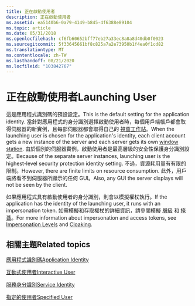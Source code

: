 ```yaml
---
title: 正在啟動使用者
description: 正在啟動使用者
ms.assetid: ea5140b6-0a79-4149-b845-4f6388e89104
ms.topic: article
ms.date: 05/31/2018
ms.openlocfilehash: cf6fb60652bff77eb27a33ec8a8a8d40db0f0023
ms.sourcegitcommit: 5f33645661bf8c825a7a2e73950b1f4ea0f1cd82
ms.translationtype: MT
ms.contentlocale: zh-TW
ms.lasthandoff: 08/21/2020
ms.locfileid: "103842767"
---
```

# <a name="launching-user"></a><span data-ttu-id="fc089-103">正在啟動使用者</span><span class="sxs-lookup"><span data-stu-id="fc089-103">Launching User</span></span>

<span data-ttu-id="fc089-104">這是應用程式識別碼的預設設定。</span><span class="sxs-lookup"><span data-stu-id="fc089-104">This is the default setting for the application identity.</span></span> <span data-ttu-id="fc089-105">當針對應用程式的身分識別選擇啟動使用者時，每個用戶端帳戶都會取得伺服器的新實例，且每部伺服器都會取得自己的 [視窗工作站](/windows/desktop/winstation/window-stations)。</span><span class="sxs-lookup"><span data-stu-id="fc089-105">When the launching user is chosen for the application's identity, each client account gets a new instance of the server and each server gets its own [window station](/windows/desktop/winstation/window-stations).</span></span> <span data-ttu-id="fc089-106">由於個別的伺服器實例，啟動使用者是最高層級的安全性保護身分識別設定。</span><span class="sxs-lookup"><span data-stu-id="fc089-106">Because of the separate server instances, launching user is the highest-level security protection identity setting.</span></span> <span data-ttu-id="fc089-107">不過，資源耗用量有有限的限制。</span><span class="sxs-lookup"><span data-stu-id="fc089-107">However, there are finite limits on resource consumption.</span></span> <span data-ttu-id="fc089-108">此外，用戶端將看不到伺服器所顯示的任何 GUI。</span><span class="sxs-lookup"><span data-stu-id="fc089-108">Also, any GUI the server displays will not be seen by the client.</span></span>

<span data-ttu-id="fc089-109">如果應用程式具有啟動使用者的身分識別，則會以模擬權杖執行。</span><span class="sxs-lookup"><span data-stu-id="fc089-109">If the application has the identity of the launching user, it runs with an impersonation token.</span></span> <span data-ttu-id="fc089-110">如需模擬和存取權杖的詳細資訊，請參閱模擬 [層級](impersonation-levels.md) 和 [掩蓋](cloaking.md)。</span><span class="sxs-lookup"><span data-stu-id="fc089-110">For more information about impersonation and access tokens, see [Impersonation Levels](impersonation-levels.md) and [Cloaking](cloaking.md).</span></span>

## <a name="related-topics"></a><span data-ttu-id="fc089-111">相關主題</span><span class="sxs-lookup"><span data-stu-id="fc089-111">Related topics</span></span>

<dl> <dt>

[<span data-ttu-id="fc089-112">應用程式識別碼</span><span class="sxs-lookup"><span data-stu-id="fc089-112">Application Identity</span></span>](application-identity.md)
</dt> <dt>

[<span data-ttu-id="fc089-113">互動式使用者</span><span class="sxs-lookup"><span data-stu-id="fc089-113">Interactive User</span></span>](interactive-user.md)
</dt> <dt>

[<span data-ttu-id="fc089-114">服務身分識別</span><span class="sxs-lookup"><span data-stu-id="fc089-114">Service Identity</span></span>](service-identity.md)
</dt> <dt>

[<span data-ttu-id="fc089-115">指定的使用者</span><span class="sxs-lookup"><span data-stu-id="fc089-115">Specified User</span></span>](specified-user.md)
</dt> </dl>

 

 